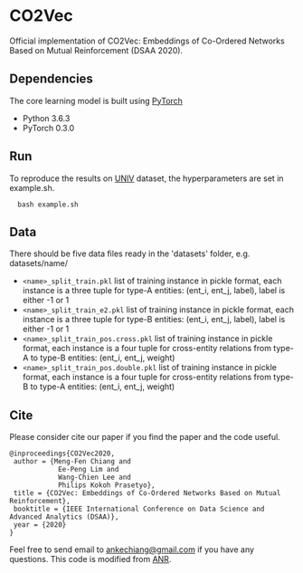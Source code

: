 # CO2Vec
Official implementation of CO2Vec: Embeddings of Co-Ordered Networks Based on Mutual Reinforcement (DSAA 2020).

## Dependencies
The core learning model is built using [PyTorch](https://pytorch.org/)
* Python 3.6.3
* PyTorch 0.3.0


## Run
To reproduce the results on [UNIV](https://github.com/harrylclc/concept-prerequisite-papers) dataset, the hyperparameters are set in example.sh.

```
  bash example.sh
```

## Data
There should be five data files ready in the 'datasets' folder, e.g. datasets/name/
* ```<name>_split_train.pkl``` list of training instance in pickle format, each instance is a three tuple for type-A entities: (ent_i, ent_j, label), label is either -1 or 1
* ```<name>_split_train_e2.pkl``` list of training instance in pickle format, each instance is a three tuple for type-B entities: (ent_i, ent_j, label), label is either -1 or 1
* ```<name>_split_train_pos.cross.pkl``` list of training instance in pickle format, each instance is a four tuple for cross-entity relations from type-A to type-B entities: (ent_i, ent_j, weight)
* ```<name>_split_train_pos.double.pkl``` list of training instance in pickle format, each instance is a four tuple for cross-entity relations from type-B to type-A entities: (ent_i, ent_j, weight)


## Cite
Please consider cite our paper if you find the paper and the code useful.

```
@inproceedings{CO2Vec2020,
 author = {Meng-Fen Chiang and
            Ee-Peng Lim and 
            Wang-Chien Lee and                
            Philips Kokoh Prasetyo},
 title = {CO2Vec: Embeddings of Co-Ordered Networks Based on Mutual Reinforcement},
 booktitle = {IEEE International Conference on Data Science and Advanced Analytics (DSAA)},
 year = {2020}
} 
```

Feel free to send email to ankechiang@gmail.com if you have any questions. This code is modified from [ANR](https://github.com/almightyGOSU/ANR).
